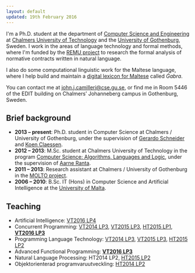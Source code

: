 ```yaml
---
layout: default
updated: 19th February 2016
---
```


I'm a Ph.D. student at the department of
[Computer Science and Engineering](http://www.chalmers.se/en/departments/cse/) at
[Chalmers University of Technology](http://www.chalmers.se/en/) and the
[University of Gothenburg](http://www.gu.se/english/), Sweden.
I work in the areas of language technology and formal methods, where I'm funded by the [REMU project](http://remu.grammaticalframework.org/) to research the formal analysis of normative contracts written in natural language.

I also do some computational linguistic work for the Maltese language, where I help build and maintain a [digital lexicon for Maltese](http://mlrs.research.um.edu.mt/resources/gabra/) called _Ġabra_.

You can contact me at <john.j.camilleri@cse.gu.se>, or find me in Room 5446 of the EDIT building on Chalmers’ Johanneberg campus in Gothenburg, Sweden.

## Brief background

- **2013 – present**: Ph.D. student in Computer Science at Chalmers / University of Gothenburg, under the supervision of [Gerardo Schneider](http://www.cse.chalmers.se/~gersch/) and [Koen Claessen](http://www.cse.chalmers.se/~koen/).
- **2012 – 2013**: M.Sc. student at Chalmers University of Technology in the program [Computer Science: Algorithms, Languages and Logic](http://www.chalmers.se/en/education/programmes/masters-info/Pages/Computer-Science-algorithms-languages-and-logic.aspx), under the supervision of [Aarne Ranta](http://www.cse.chalmers.se/~aarne/).
- **2011 – 2013**: Research assistant at Chalmers / University of Gothenburg in the [MOLTO project](http://www.molto-project.eu/).
- **2006 – 2010**: B.Sc. IT (Hons) in Computer Science and Artificial Intelligence at the [University of Malta](http://www.um.edu.mt/ict/).

## Teaching

- Artificial Intelligence:
  [VT2016 LP4](http://chalmersgu-ai-course.github.io/index.html)
- Concurrent Programming:
  [VT2014 LP3](http://www.cse.chalmers.se/edu/year/2014/course/TDA382_LP3/),
  [VT2015 LP3](http://www.cse.chalmers.se/edu/year/2014/course/TDA382/),
  [HT2015 LP1](http://www.cse.chalmers.se/edu/year/2015/course/TDA383_LP1/),
  **[VT2016 LP3](http://www.cse.chalmers.se/edu/year/2015/course/TDA383_LP3/)**
- Programming Language Technology:
  [VT2014 LP3](http://www.cse.chalmers.se/edu/year/2014/course/DAT151/),
  [VT2015 LP3](http://www.cse.chalmers.se/edu/year/2015/course/DAT151/),
  [HT2015 LP2](http://www.cse.chalmers.se/edu/year/2015/course/DAT151-lp2/)
- Advanced Functional Programming:
  **[VT2016 LP3](http://www.cse.chalmers.se/edu/year/2016/course/TDA342/)**
- Natural Language Processing:
  HT2014 LP2,
  [HT2015 LP2](http://gul.gu.se/public/courseId/70823/coursePath/59410/ecp/lang-en/publicPage.do)
- Objektorienterad programvaruutveckling:
  [HT2014 LP2](http://www.cse.chalmers.se/edu/year/2014/course/TDA550/)
